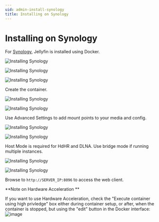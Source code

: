 ```yaml
---
uid: admin-install-synology
title: Installing on Synology
---
```


# Installing on Synology

For [Synology](https://www.synology.com/en-us/dsm), Jellyfin is installed using Docker.

![Installing Synology](~/images/install-synology-1.png)

![Installing Synology](~/images/install-synology-2.png)

![Installing Synology](~/images/install-synology-3.png)

Create the container.

![Installing Synology](~/images/install-synology-4.png)

![Installing Synology](~/images/install-synology-5.png)

Use Advanced Settings to add mount points to your media and config.

![Installing Synology](~/images/install-synology-6.png)

![Installing Synology](~/images/install-synology-7.png)

Host Mode is required for HdHR and DLNA. Use bridge mode if running multiple instances.

![Installing Synology](~/images/install-synology-8.png)

![Installing Synology](~/images/install-synology-9.png)

Browse to `http://SERVER_IP:8096` to access the web client.

**Note on Hardware Acceleration **

If you want to use Hardware Acceleration, check the "Execute container using high privledge" box either during container setup, or after, when the container is stopped, but using the "edit" button in the Docker interface:
![image](https://user-images.githubusercontent.com/19777571/190295042-76d9997b-f9f9-4135-ae0d-18d368418bed.png)
